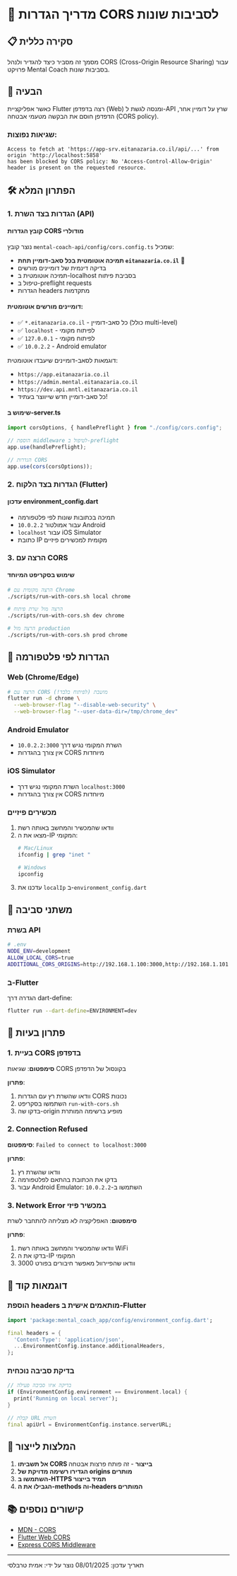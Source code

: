 # 🔐 מדריך הגדרות CORS לסביבות שונות

## 📋 סקירה כללית

מסמך זה מסביר כיצד להגדיר ולנהל CORS (Cross-Origin Resource Sharing) עבור פרויקט Mental Coach בסביבות שונות.

## 🎯 הבעיה

כאשר אפליקציית Flutter רצה בדפדפן (Web) ומנסה לגשת ל-API שרץ על דומיין אחר, הדפדפן חוסם את הבקשה מטעמי אבטחה (CORS policy).

### שגיאות נפוצות:
```
Access to fetch at 'https://app-srv.eitanazaria.co.il/api/...' from origin 'http://localhost:5858' 
has been blocked by CORS policy: No 'Access-Control-Allow-Origin' header is present on the requested resource.
```

## 🛠️ הפתרון המלא

### 1. הגדרות בצד השרת (API)

#### קובץ הגדרות CORS מודולרי
נוצר קובץ `mental-coach-api/config/cors.config.ts` שמכיל:
- **תמיכה אוטומטית בכל סאב-דומיין תחת `eitanazaria.co.il`** 🎯
- בדיקה דינמית של דומיינים מורשים
- תמיכה אוטומטית ב-localhost בסביבת פיתוח
- טיפול ב-preflight requests
- הגדרות headers מתקדמות

#### דומיינים מורשים אוטומטית:
- ✅ `*.eitanazaria.co.il` - כל סאב-דומיין (כולל multi-level)
- ✅ `localhost` - לפיתוח מקומי
- ✅ `127.0.0.1` - לפיתוח מקומי
- ✅ `10.0.2.2` - Android emulator

דוגמאות לסאב-דומיינים שיעבדו אוטומטית:
- `https://app.eitanazaria.co.il`
- `https://admin.mental.eitanazaria.co.il`
- `https://dev.api.mntl.eitanazaria.co.il`
- כל סאב-דומיין חדש שייווצר בעתיד!

#### שימוש ב-server.ts
```typescript
import corsOptions, { handlePreflight } from "./config/cors.config";

// הוספת middleware לטיפול ב-preflight
app.use(handlePreflight);

// הגדרות CORS
app.use(cors(corsOptions));
```

### 2. הגדרות בצד הלקוח (Flutter)

#### עדכון environment_config.dart
- תמיכה בכתובות שונות לפי פלטפורמה
- `10.0.2.2` עבור אמולטור Android
- `localhost` עבור iOS Simulator
- כתובת IP מקומית למכשירים פיזיים

### 3. הרצה עם CORS

#### שימוש בסקריפט המיוחד
```bash
# הרצה מקומית עם Chrome
./scripts/run-with-cors.sh local chrome

# הרצה מול שרת פיתוח
./scripts/run-with-cors.sh dev chrome

# הרצה מול production
./scripts/run-with-cors.sh prod chrome
```

## 📱 הגדרות לפי פלטפורמה

### Web (Chrome/Edge)
```bash
# הרצה עם CORS מושבת (לפיתוח בלבד!)
flutter run -d chrome \
  --web-browser-flag "--disable-web-security" \
  --web-browser-flag "--user-data-dir=/tmp/chrome_dev"
```

### Android Emulator
- השרת המקומי נגיש דרך `10.0.2.2:3000`
- אין צורך בהגדרות CORS מיוחדות

### iOS Simulator
- השרת המקומי נגיש דרך `localhost:3000`
- אין צורך בהגדרות CORS מיוחדות

### מכשירים פיזיים
1. וודאו שהמכשיר והמחשב באותה רשת
2. מצאו את ה-IP המקומי:
   ```bash
   # Mac/Linux
   ifconfig | grep "inet "
   
   # Windows
   ipconfig
   ```
3. עדכנו את `localIp` ב-`environment_config.dart`

## 🔧 משתני סביבה

### בשרת API
```bash
# .env
NODE_ENV=development
ALLOW_LOCAL_CORS=true
ADDITIONAL_CORS_ORIGINS=http://192.168.1.100:3000,http://192.168.1.101:5173
```

### ב-Flutter
הגדרה דרך dart-define:
```bash
flutter run --dart-define=ENVIRONMENT=dev
```

## 🐛 פתרון בעיות

### 1. בעיית CORS בדפדפן
**סימפטום**: שגיאות CORS בקונסול של הדפדפן

**פתרון**:
1. וודאו שהשרת רץ עם הגדרות CORS נכונות
2. השתמשו בסקריפט `run-with-cors.sh`
3. בדקו שה-origin מופיע ברשימה המותרת

### 2. Connection Refused
**סימפטום**: `Failed to connect to localhost:3000`

**פתרון**:
1. וודאו שהשרת רץ
2. בדקו את הכתובת בהתאם לפלטפורמה
3. עבור Android Emulator: השתמשו ב-`10.0.2.2`

### 3. Network Error במכשיר פיזי
**סימפטום**: האפליקציה לא מצליחה להתחבר לשרת

**פתרון**:
1. וודאו שהמכשיר והמחשב באותה רשת WiFi
2. בדקו את ה-IP המקומי
3. וודאו שהפיירוול מאפשר חיבורים בפורט 3000

## 📝 דוגמאות קוד

### הוספת headers מותאמים אישית ב-Flutter
```dart
import 'package:mental_coach_app/config/environment_config.dart';

final headers = {
  'Content-Type': 'application/json',
  ...EnvironmentConfig.instance.additionalHeaders,
};
```

### בדיקת סביבה נוכחית
```dart
// בדיקה איזו סביבה פעילה
if (EnvironmentConfig.environment == Environment.local) {
  print('Running on local server');
}

// קבלת URL השרת
final apiUrl = EnvironmentConfig.instance.serverURL;
```

## 🚀 המלצות לייצור

1. **אל תשביתו CORS בייצור** - זה פותח פרצות אבטחה
2. **הגדירו רשימה מדויקת של origins מותרים**
3. **השתמשו ב-HTTPS תמיד בייצור**
4. **הגבילו את ה-methods וה-headers המותרים**

## 📚 קישורים נוספים

- [MDN - CORS](https://developer.mozilla.org/en-US/docs/Web/HTTP/CORS)
- [Flutter Web CORS](https://docs.flutter.dev/development/platform-integration/web/faq#how-do-i-enable-cors)
- [Express CORS Middleware](https://github.com/expressjs/cors)

---
תאריך עדכון: 08/01/2025
נוצר על ידי: אמית טרבלסי